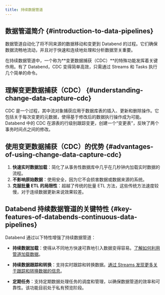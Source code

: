 ```yaml
---
title: 持续数据管道
---
```


## 数据管道简介 {#introduction-to-data-pipelines}

数据管道自动化了将不同来源的数据移动和变更到 Databend 的过程。它们确保数据流畅地流动，并且对于快速和连续地处理和分析数据至关重要。

在持续数据管道中，一个称为**变更数据捕获（CDC）**的特殊功能发挥着关键作用。有了 Databend，CDC 变得简单高效，只需通过 Streams 和 Tasks 执行几个简单的命令。

## 理解变更数据捕获（CDC） {#understanding-change-data-capture-cdc}

CDC 是一个过程，其中流对象捕获应用于数据库表的插入、更新和删除操作。它包括关于每次变更的元数据，使得基于修改后的数据执行操作成为可能。Databend 中的 CDC 在源表的行级别跟踪变更，创建一个“变更表”，反映了两个事务时间点之间的修改。

## 使用变更数据捕获（CDC）的优势 {#advantages-of-using-change-data-capture-cdc}

1. **快速实时数据加载**：简化了从事务性数据库中几乎在几秒钟内加载实时数据的流程。
2. **不影响原始数据**：使用安全，因为它不会损害数据或数据来源的系统。
3. **克服批量 ETL 的局限性**：超越了传统的批量 ETL 方法，这些传统方法速度较慢，对于连续数据更新来说效果较差。

## Databend 持续数据管道的关键特性 {#key-features-of-databends-continuous-data-pipelines}

Databend 通过以下特性增强了持续数据管道：

- **持续数据加载**：使得从不同地方快速可靠地引入数据变得容易。[了解如何利用管道加载数据](./00-pipeline.md)。

- **持续数据跟踪和转换**：支持实时跟踪和转换数据。[通过 Streams 发现更多关于跟踪和转换数据的信息](./01-stream.md)。

- **定期任务**：支持定期数据处理任务的调度和管理，以确保数据管道的效率和可靠性。该功能目前处于私有预览阶段。
